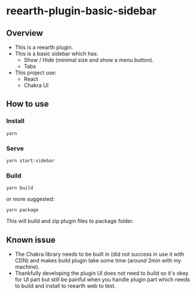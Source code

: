 # reearth-plugin-basic-sidebar

## Overview

- This is a reearth plugin.
- This is a basic sidebar which has:
  - Show / Hide (minimal size and show a menu button).
  - Tabs
- This project use:
  - React
  - Chakra UI

## How to use

### Install

```
yarn
```
### Serve

```
yarn start:sidebar
```

### Build

```
yarn build
```

or more suggested:

```
yarn package
```

This will build and zip plugin files to package folder.

## Known issue

- The Chakra library needs to be built in (did not success in use it with CDN) and makes build plugin take some time (around 2min with my machine).
- Thankfully developing the plugin UI does not need to build so it's okey for UI part but still be painful when you handle plugin part which needs to build and install to reearth web to test.
